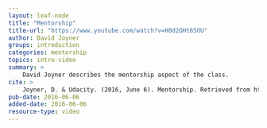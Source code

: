 ```yaml
---
layout: leaf-node
title: "Mentorship"
title-url: "https://www.youtube.com/watch?v=H0d2OHt65OU"
author: David Joyner
groups: introduction
categories: mentorship
topics: intro-video
summary: >
    David Joyner describes the mentorship aspect of the class.
cite: >
    Joyner, D. & Udacity. (2016, June 6). Mentorship. Retrieved from https://www.youtube.com/watch?v=H0d2OHt65OU
pub-date: 2016-06-06
added-date: 2016-06-06
resource-type: video
---
```

